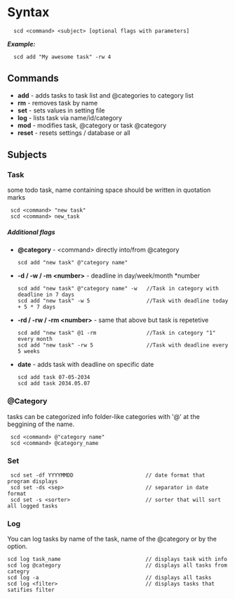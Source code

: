 # Syntax
```
  scd <command> <subject> [optional flags with parameters]
```

***Example:***
```
  scd add "My awesome task" -rw 4
```

## Commands
- **add** - adds tasks to task list and @categories to category list
- **rm** - removes task by name
- **set** - sets values in setting file
- **log** - lists task via name/id/category
- **mod** - modifies task, @category or task @category
- **reset** - resets settings / database or all 

## Subjects

### Task
some todo task, name containing space should be written in quotation marks
 ```
  scd <command> "new task"
  scd <command> new_task
 ```

##### Additional flags
- **@category** - \<command\> directly into/from @category

  ```
  scd add "new task" @"category name"
  ```

- **-d / -w / -m \<number\>** - deadline in day/week/month \*number

  ```
  scd add "new task" @"category name" -w   //Task in category with deadline in 7 days
  scd add "new task" -w 5                  //Task with deadline today + 5 * 7 days
  ```

- **-rd / -rw / -rm \<number\>** - same that above but task is repetetive
  ```
  scd add "new task" @1 -rm                //Task in category "1" every month 
  scd add "new task" -rw 5                 //Task with deadline every 5 weeks
  ```

- **date** - adds task with deadline on specific date
  ```
  scd add task 07-05-2034
  scd add task 2034.05.07
  ```


### @Category
tasks can be categorized info folder-like categories with '@' at the beggining of the name.
```
 scd <command> @"category name"
 scd <command> @category_name
```


### Set
```
 scd set -df YYYYMMDD                       // date format that program displays
 scd set -ds <sep>                          // separator in date format
 scd set -s <sorter>                        // sorter that will sort all logged tasks
```


### Log
You can log tasks by name of the task, name of the @category or by the option.
```
scd log task_name                           // displays task with info
scd log @category                           // displays all tasks from categry
scd log -a                                  // displays all tasks
scd log <filter>                            // displays tasks that satifies filter 
```


